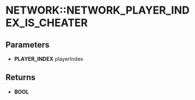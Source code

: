 # NETWORK::NETWORK_PLAYER_INDEX_IS_CHEATER

## Parameters
* **PLAYER_INDEX** playerIndex

## Returns
* **BOOL**